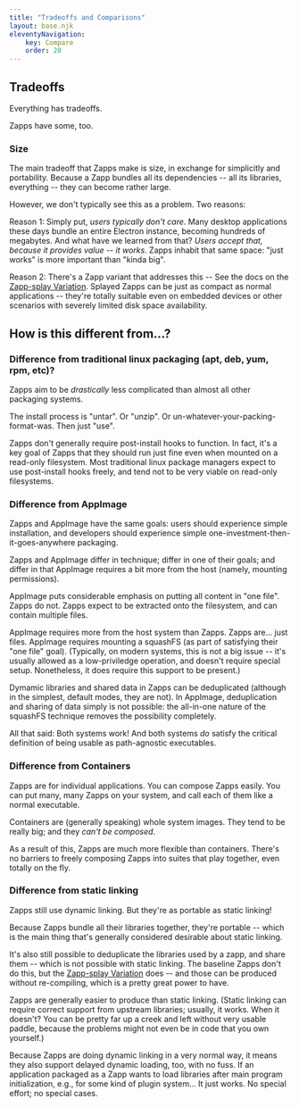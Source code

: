 ```yaml
---
title: "Tradeoffs and Comparisons"
layout: base.njk
eleventyNavigation:
    key: Compare
    order: 20
---
```

Tradeoffs
---------

Everything has tradeoffs.

Zapps have some, too.

### Size

The main tradeoff that Zapps make is size, in exchange for simplicitly and portability.
Because a Zapp bundles all its dependencies -- all its libraries, everything -- they can become rather large.

However, we don't typically see this as a problem.  Two reasons:

Reason 1: Simply put, _users typically don't care_.  Many desktop applications these days bundle an entire Electron instance, becoming hundreds of megabytes.
And what have we learned from that?  _Users accept that, because it provides value -- it works_.  Zapps inhabit that same space: "just works" is more important than "kinda big".

Reason 2: There's a Zapp variant that addresses this -- See the docs on the [Zapp-splay Variation](/variations.md#zapp-splay).
Splayed Zapps can be just as compact as normal applications -- they're totally suitable even on embedded devices or other scenarios with severely limited disk space availability.




How is this different from...?
------------------------------

### Difference from traditional linux packaging (apt, deb, yum, rpm, etc)?

Zapps aim to be *drastically* less complicated than almost all other packaging systems.

The install process is "untar".  Or "unzip".  Or un-whatever-your-packing-format-was.  Then just "use".

Zapps don't generally require post-install hooks to function.
In fact, it's a key goal of Zapps that they should run just fine even when mounted on a read-only filesystem.
Most traditional linux package managers expect to use post-install hooks freely, and tend not to be very viable on read-only filesystems.


### Difference from AppImage

Zapps and AppImage have the same goals:
users should experience simple installation,
and developers should experience simple one-investment-then-it-goes-anywhere packaging.

Zapps and AppImage differ in technique; differ in one of their goals; and differ in that AppImage requires a bit more from the host (namely, mounting permissions).

AppImage puts considerable emphasis on putting all content in "one file".
Zapps do not.  Zapps expect to be extracted onto the filesystem, and can contain multiple files.

AppImage requires more from the host system than Zapps.
Zapps are... just files.
AppImage requires mounting a squashFS (as part of satisfying their "one file" goal).
(Typically, on modern systems, this is not a big issue -- it's usually allowed as a low-priviledge operation, and doesn't require special setup.
Nonetheless, it does require this support to be present.)

Dymamic libraries and shared data in Zapps can be deduplicated (although in the simplest, default modes, they are not).
In AppImage, deduplication and sharing of data simply is not possible: the all-in-one nature of the squashFS technique removes the possibility completely.

All that said:
Both systems work!
And both systems _do_ satisfy the critical definition of being usable as path-agnostic executables.


### Difference from Containers

Zapps are for individual applications.
You can compose Zapps easily.  You can put many, many Zapps on your system, and call each of them like a normal executable.

Containers are (generally speaking) whole system images.  They tend to be really big; and they _can't be composed_.

As a result of this, Zapps are much more flexible than containers.
There's no barriers to freely composing Zapps into suites that play together, even totally on the fly.


### Difference from static linking

Zapps still use dynamic linking.  But they're as portable as static linking!

Because Zapps bundle all their libraries together, they're portable -- which is the main thing that's generally considered desirable about static linking.

It's also still possible to deduplicate the libraries used by a zapp, and share them -- which is not possible with static linking.
The baseline Zapps don't do this, but the [Zapp-splay Variation](/variations.md#zapp-splay) does -- and those can be produced without re-compiling, which is a pretty great power to have.

Zapps are generally easier to produce than static linking.
(Static linking can require correct support from upstream libraries; usually, it works.  When it doesn't?  You can be pretty far up a creek and left without very usable paddle, because the problems might not even be in code that you own yourself.)

Because Zapps are doing dynamic linking in a very normal way, it means they also support delayed dynamic loading, too, with no fuss.
If an application packaged as a Zapp wants to load libraries after main program initialization, e.g., for some kind of plugin system... It just works.
No special effort; no special cases.
